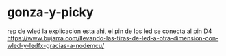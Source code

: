 # gonza-y-picky
rep de wled
la explicacion esta ahi, el pin de los led se conecta al pin D4
https://www.bujarra.com/llevando-las-tiras-de-led-a-otra-dimension-con-wled-y-ledfx-gracias-a-nodemcu/
